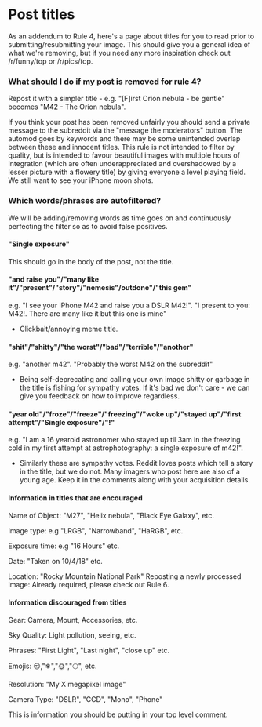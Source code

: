 # Post titles

As an addendum to Rule 4, here's a page about titles for you to read prior to submitting/resubmitting your image. This should give you a general idea of what we're removing, but if you need any more inspiration check out /r/funny/top or /r/pics/top.

### What should I do if my post is removed for rule 4?

Repost it with a simpler title - e.g. "\[F]irst Orion nebula - be gentle" becomes "M42 - The Orion nebula".

If you think your post has been removed unfairly you should send a private message to the subreddit via the "message the moderators" button. The automod goes by keywords and there may be some unintended overlap between these and innocent titles. This rule is not intended to filter by quality, but is intended to favour beautiful images with multiple hours of integration (which are often underappreciated and overshadowed by a lesser picture with a flowery title) by giving everyone a level playing field. We still want to see your iPhone moon shots.

### Which words/phrases are autofiltered?

We will be adding/removing words as time goes on and continuously perfecting the filter so as to avoid false positives.

#### "Single exposure"

This should go in the body of the post, not the title.

#### "and raise you"/"many like it"/"present"/"story"/"nemesis"/outdone"/"this gem"

e.g. "I see your iPhone M42 and raise you a DSLR M42!". "I present to you: M42!. There are many like it but this one is mine"

* Clickbait/annoying meme title.

#### "shit"/"shitty"/"the worst"/"bad"/"terrible"/"another"

e.g. "another m42". "Probably the worst M42 on the subreddit"

* Being self-deprecating and calling your own image shitty or garbage in the title is fishing for sympathy votes. If it's bad we don't care - we can give you feedback on how to improve regardless.

#### "year old"/"froze"/"freeze"/"freezing"/"woke up"/"stayed up"/"first attempt"/"Single exposure"/"!"

e.g. "I am a 16 yearold astronomer who stayed up til 3am in the freezing cold in my first attempt at astrophotography: a single exposure of m42!".

* Similarly these are sympathy votes. Reddit loves posts which tell a story in the title, but we do not. Many imagers who post here are also of a young age. Keep it in the comments along with your acquisition details.

#### Information in titles that are encouraged

Name of Object: "M27", "Helix nebula", "Black Eye Galaxy", etc.

Image type: e.g "LRGB", "Narrowband", "HaRGB", etc.

Exposure time: e.g "16 Hours" etc.

Date: "Taken on 10/4/18" etc.

Location: "Rocky Mountain National Park" Reposting a newly processed image: Already required, please check out Rule 6.

#### Information discouraged from titles

Gear: Camera, Mount, Accessories, etc.

Sky Quality: Light pollution, seeing, etc.

Phrases: "First Light", "Last night", "close up" etc.

Emojis: 😒,"❄","🌞","🌕", etc.

Resolution: "My X megapixel image"

Camera Type: "DSLR", "CCD", "Mono", "Phone"

This is information you should be putting in your top level comment.
